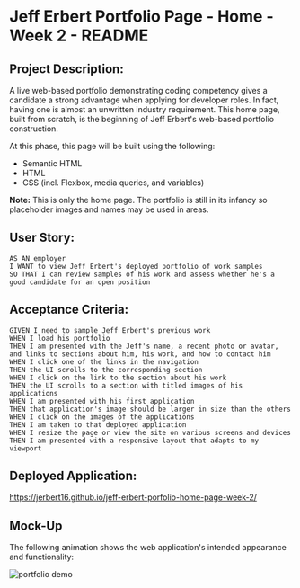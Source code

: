 # Jeff Erbert Portfolio Page - Home - Week 2 - README

## Project Description:

A live web-based portfolio demonstrating coding competency gives a candidate a strong advantage when applying for developer roles. In fact, having one is almost an unwritten industry requirement. This home page, built from scratch, is the beginning of Jeff Erbert's web-based portfolio construction.  

At this phase, this page will be built using the following:
* Semantic HTML
* HTML
* CSS (incl. Flexbox, media queries, and variables)

**Note:** This is only the home page. The portfolio is still in its infancy so placeholder images and names may be used in areas.

## User Story:

```
AS AN employer
I WANT to view Jeff Erbert's deployed portfolio of work samples
SO THAT I can review samples of his work and assess whether he's a good candidate for an open position
```

## Acceptance Criteria:

```
GIVEN I need to sample Jeff Erbert's previous work
WHEN I load his portfolio
THEN I am presented with the Jeff's name, a recent photo or avatar, and links to sections about him, his work, and how to contact him
WHEN I click one of the links in the navigation
THEN the UI scrolls to the corresponding section
WHEN I click on the link to the section about his work
THEN the UI scrolls to a section with titled images of his applications
WHEN I am presented with his first application
THEN that application's image should be larger in size than the others
WHEN I click on the images of the applications
THEN I am taken to that deployed application
WHEN I resize the page or view the site on various screens and devices
THEN I am presented with a responsive layout that adapts to my viewport
```
## Deployed Application:

https://jerbert16.github.io/jeff-erbert-porfolio-home-page-week-2/

## Mock-Up

The following animation shows the web application's intended appearance and functionality:

![portfolio demo](./Assets/02-advanced-css-homework-demo.gif)
